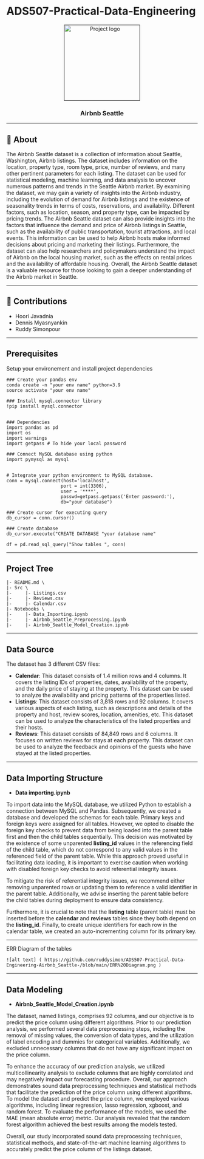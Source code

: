 # ADS507-Practical-Data-Engineering



<p align="center">
  <a href="" rel="noopener">
 <img width=200px height=200px src="https://hire.refactored.ai/upload-nct/portfolio_images/92/life.png" alt="Project logo"></a>
</p>

<h3 align="center">Airbnb Seattle</h3>


--- 

## 🧐 About <a name = "about"></a>
The Airbnb Seattle dataset is a collection of information about Seattle, Washington, Airbnb listings. The dataset includes information on the location, property type, room type, price, number of reviews, and many other pertinent parameters for each listing. The dataset can be used for statistical modeling, machine learning, and data analysis to uncover numerous patterns and trends in the Seattle Airbnb market. By examining the dataset, we may gain a variety of insights into the Airbnb industry, including the evolution of demand for Airbnb listings and the existence of seasonality trends in terms of costs, reservations, and availability. Different factors, such as location, season, and property type, can be impacted by pricing trends. The Airbnb Seattle dataset can also provide insights into the factors that influence the demand and price of Airbnb listings in Seattle, such as the availability of public transportation, tourist attractions, and local events. This information can be used to help Airbnb hosts make informed decisions about pricing and marketing their listings. Furthermore, the dataset can also help researchers and policymakers understand the impact of Airbnb on the local housing market, such as the effects on rental prices and the availability of affordable housing. Overall, the Airbnb Seattle dataset is a valuable resource for those looking to gain a deeper understanding of the Airbnb market in Seattle.

---

## 🎈 Contributions

- Hoori Javadnia   
- Dennis Myasnyankin
- Ruddy Simonpour 

---

## Prerequisites
Setup your environement and install project dependencies
```
### Create your pandas env
conda create -n "your env name" python=3.9
source activate "your env name"

### Install mysql.connector library
!pip install mysql.connector


### Dependencies
import pandas as pd
import os
import warnings
import getpass # To hide your local password

### Connect MySQL database using python
import pymysql as mysql


# Integrate your python environment to MySQL database.
conn = mysql.connect(host='localhost',
                    port = int(3306),
                    user = '****',
                    passwd=getpass.getpass('Enter password:'),
                    db="your database")
                    
### Create cursor for executing query
db_cursor = conn.cursor()

### Create database
db_cursor.execute("CREATE DATABASE "your database name"

df = pd.read_sql_query("Show tables ", conn)
```
---

## Project Tree
```
|- README.md \  
|- Src \   
|-     |- Listings.csv  
|-     |- Reviews.csv  
|-     |- Calendar.csv  
|- Notebooks \
|-     |- Data_Importing.ipynb  
|-     |- Airbnb_Seattle_Preprocessing.ipynb  
|-     |- Airbnb_Seattle_Model_Creation.ipynb  

```
---

## Data Source

The dataset has 3 different CSV files:

- **Calendar**: This dataset consists of 1.4 million rows and 4 columns. It covers the listing IDs of properties, dates, availability of the property, and the daily price of staying at the property. This dataset can be used to analyze the availability and pricing patterns of the properties listed.<br>
- **Listings**: This dataset consists of 3,818 rows and 92 columns. It covers various aspects of each listing, such as descriptions and details of the property and host, review scores, location, amenities, etc. This dataset can be used to analyze the characteristics of the listed properties and their hosts.<br>
- **Reviews**: This dataset consists of 84,849 rows and 6 columns. It focuses on written reviews for stays at each property. This dataset can be used to analyze the feedback and opinions of the guests who have stayed at the listed properties.

---

## Data Importing Structure

- **Data importing.ipynb**

To import data into the MySQL database, we utilized Python to establish a connection between MySQL and Pandas. Subsequently, we created a database and developed the schemas for each table. Primary keys and foreign keys were assigned for all tables. However, we opted to disable the foreign key checks to prevent data from being loaded into the parent table first and then the child tables sequentially. This decision was motivated by the existence of some unparented **listing_id** values in the referencing field of the child table, which do not correspond to any valid values in the referenced field of the parent table. While this approach proved useful in facilitating data loading, it is important to exercise caution when working with disabled foreign key checks to avoid referential integrity issues.

To mitigate the risk of referential integrity issues, we recommend either removing unparented rows or updating them to reference a valid identifier in the parent table. Additionally, we advise inserting the parent table before the child tables during deployment to ensure data consistency.

Furthermore, it is crucial to note that the **listing** table (parent table) must be inserted before the **calendar** and **reviews** tables since they both depend on the **listing_id**. Finally, to create unique identifiers for each row in the calendar table, we created an auto-incrementing column for its primary key.

---

ERR Diagram of the tables

```
![alt text] ( https://github.com/ruddysimon/ADS507-Practical-Data-Engineering-Airbnb_Seattle-/blob/main/ERR%20Diagram.png )

```

---

## Data Modeling

- **Airbnb_Seattle_Model_Creation.ipynb**

The dataset, named listings, comprises 92 columns, and our objective is to predict the price column using different algorithms. Prior to our prediction analysis, we performed several data preprocessing steps, including the removal of missing values, the conversion of data types, and the utilization of label encoding and dummies for categorical variables. Additionally, we excluded unnecessary columns that do not have any significant impact on the price column.

To enhance the accuracy of our prediction analysis, we utilized multicollinearity analysis to exclude columns that are highly correlated and may negatively impact our forecasting procedure. Overall, our approach demonstrates sound data preprocessing techniques and statistical methods that facilitate the prediction of the price column using different algorithms. To model the dataset and predict the price column, we employed various algorithms, including linear regression, lasso regression, xgboost, and random forest. To evaluate the performance of the models, we used the MAE (mean absolute error) metric. Our analysis revealed that the random forest algorithm achieved the best results among the models tested.

Overall, our study incorporated sound data preprocessing techniques, statistical methods, and state-of-the-art machine learning algorithms to accurately predict the price column of the listings dataset.









